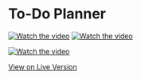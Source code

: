 <h1>To-Do Planner</h1>

[![Watch the video](https://img.youtube.com/vi/JaCdNMx4jyI/maxresdefault.jpg)](https://youtu.be/JaCdNMx4jyI)
[![Watch the video](https://img.youtube.com/vi/JaCdNMx4jyI/hqdefault.jpg)](https://youtu.be/JaCdNMx4jyI)

[![Watch the video](https://youtu.be/vi/JaCdNMx4jyI/maxresdefault.jpg)](https://youtu.be/JaCdNMx4jyI)

<a href="https://react-to-do-app-paullarin.netlify.app/" >View on Live Version</a>
